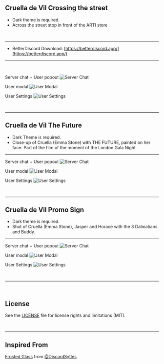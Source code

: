 ## Cruella de Vil Crossing the street
 - Dark theme is required. 
 - Across the street stop in front of the ARTI store

<br>

- - -
 - BetterDiscord Download: [https://betterdiscord.app/](https://betterdiscord.app/)  
- - -

<br>

Server chat + User popout
![Server Chat](https://i.imgur.com/Z0OWJ5N.png)

User modal
![User Modal](https://i.imgur.com/u5NCwJR.png)

User Settings
![User Settings](https://i.imgur.com/vKbPfnB.png)

<br>

- - - 


## Cruella de Vil The Future
  - Dark Theme is required.
  - Close-up of Cruella (Emma Stone) with THE FUTURE, painted on her face. Part of the film of the moment of the London Gala Night
- - -

Server chat + User popout
![Server Chat](https://i.imgur.com/oPhuRrH.png)

User modal
![User Modal](https://i.imgur.com/xJV1NNZ.png)

User Settings
![User Settings](https://i.imgur.com/7eYCayT.png)

<br>

- - - 


## Cruella de Vil Promo Sign
  - Dark theme is required.
  -  Shot of Cruella (Emma Stone), Jasper and Horace with the 3 Dalmatians and Buddy.
- - - 

Server chat + User popout
![Server Chat](https://i.imgur.com/9a7jMqG.png)

User modal
![User Modal](https://i.imgur.com/HNqY24F.png)

User Settings
![User Settings](https://i.imgur.com/F9t75F0.png)

<br>

- - -

<br>


## License

See the [LICENSE](https://github.com/IOxeOfficial/Cruella-De-Vil-Discord-Themes/blob/main/LICENSE.md) file for license rights and limitations (MIT).



<br>

- - -

## Inspired From
[Frosted Glass](https://github.com/DiscordStyles/FrostedGlass) from [@DiscordSytles](https://github.com/DiscordStyles)
